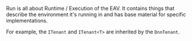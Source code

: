 ﻿---
uid: ToSic.Sxc.Dnn.Run
---

Run is all about Runtime / Execution of the EAV. It contains things that describe the environment it's running in and has base material for specific implementations. 

For example, the `ITenant` and `ITenant<T>` are inherited by the `DnnTenant`. 